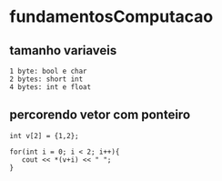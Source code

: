 # fundamentosComputacao

## tamanho variaveis

    1 byte: bool e char
    2 bytes: short int
    4 bytes: int e float
    
## percorendo vetor com ponteiro

    int v[2] = {1,2};

    for(int i = 0; i < 2; i++){
       cout << *(v+i) << " ";
    }
